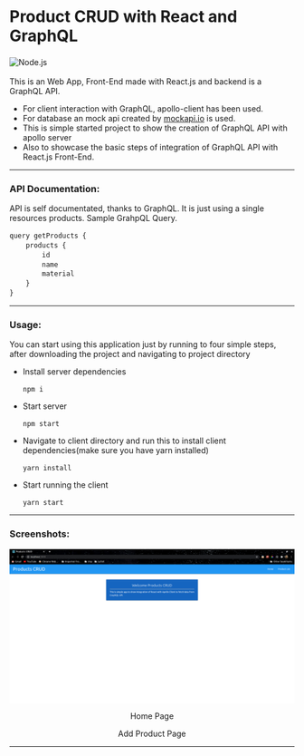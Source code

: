 # Product CRUD with React and GraphQL
<img align="center" alt="Node.js"  src="https://miro.medium.com/max/700/1*h_Kc9crv8XjnfwXMXVMlug.png" />
<br />
<br />
This is an Web App, Front-End made with React.js and backend is a GraphQL API.

- For client interaction with GraphQL, apollo-client has been used.
- For database an mock api created by [mockapi.io](https://www.mockapi.io/) is used.
- This is simple started project to show the creation of GraphQL API with apollo server
- Also to showcase the basic steps of integration of GraphQL API with React.js Front-End. 
---
### API Documentation: 

API is self documentated, thanks to GraphQL. It is just using a single resources products. Sample GrahpQL Query.

```js
query getProducts {
	products {
		id
		name
		material
	}
}
```
---
### Usage:

You can start using this application just by running to four simple steps, after downloading the project and navigating to project directory

- Install server dependencies
	```
	npm i
	```
- Start server
	```
	npm start
	```
- Navigate to client directory and run this to install client dependencies(make sure you have yarn installed)
	```
	yarn install
	```
- Start running the client
	```
	yarn start
	```
---
### Screenshots:
<img align="center" alt="Node.js"  src="./img/home.png" />
<p align="center">Home Page</p>
<p align="center">Add Product Page</p>

----

